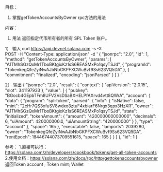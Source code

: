 
目标：
1. 掌握getTokenAccountsByOwner rpc方法的用法


内容：
1. 用法
返回指定代币所有者的所有 SPL Token 账户。

1） 输入
curl https://api.devnet.solana.com -s -X \
  POST -H "Content-Type: application/json" -d ' 
  {
    "jsonrpc": "2.0",
    "id": 1,
    "method": "getTokenAccountsByOwner",
    "params": [
      "A1TMhSGzQxMr1TboBKtgixKz1sS6REASMxPo1qsyTSJd",
      {
        "programId": "TokenkegQfeZyiNwAJbNbGKPFXCWuBvf9Ss623VQ5DA"
      },
      {
        "commitment": "finalized",
        "encoding": "jsonParsed"
      }
    ]
  }
'

2） 输出
{
  "jsonrpc": "2.0",
  "result": {
    "context": { "apiVersion": "2.0.15", "slot": 341197933 },
    "value": [
      {
        "pubkey": "BGocb4GEpbTFm8UFV2VsDSaBXHELPfAXrvd4vtt8QWrA",
        "account": {
          "data": {
            "program": "spl-token",
            "parsed": {
              "info": {
                "isNative": false,
                "mint": "2cHr7QS3xfuSV8wdxo3ztuF4xbiarF6Nrgx3qpx3HzXR",
                "owner": "A1TMhSGzQxMr1TboBKtgixKz1sS6REASMxPo1qsyTSJd",
                "state": "initialized",
                "tokenAmount": {
                  "amount": "420000000000000",
                  "decimals": 6,
                  "uiAmount": 420000000.0,
                  "uiAmountString": "420000000"
                }
              },
              "type": "account"
            },
            "space": 165
          },
          "executable": false,
          "lamports": 2039280,
          "owner": "TokenkegQfeZyiNwAJbNbGKPFXCWuBvf9Ss623VQ5DA",
          "rentEpoch": 18446744073709551615,
          "space": 165
        }
      }
    ]
  },
  "id": 1
}

参考：
1.直接可执行：https://solana.com/zh/developers/cookbook/tokens/get-all-token-accounts
2.使用文档：https://solana.com/zh/docs/rpc/http/gettokenaccountsbyowner
返回Token account ; Token mint; Wallet


